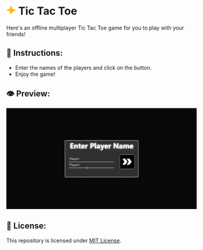 # <img src='https://github.com/AshishAntil07/AshishAntil07/blob/main/4pointedStar.svg' height='25px' width='25px'> Tic Tac Toe
Here's an offline multiplayer Tic Tac Toe game for you to play with your friends!

## 📄 Instructions:
<ul>
  <li>Enter the names of the players and click on the button.</li>
  <li>Enjoy the game!</li>
</ul>

## 👁️ Preview:

<img src='https://github.com/AshishAntil07/AshishAntil07/blob/Tic-Tac-Toe/TicTacToe.gif'>

## 📰 License:

This repository is licensed under [MIT License](https://github.com/AshishAntil07/Tic-Tac-Toe/blob/main/LICENSE).
